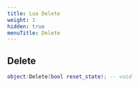 ```yaml
---
title: Lua Delete
weight: 1
hidden: true
menuTitle: Delete
---
```

## Delete
```lua
object:Delete(bool reset_state); -- void
```